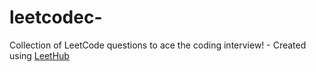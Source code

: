 # leetcodec-
Collection of LeetCode questions to ace the coding interview! - Created using [LeetHub](https://github.com/QasimWani/LeetHub)
